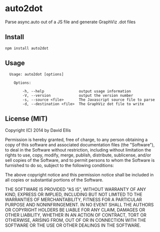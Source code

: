 # auto2dot

Parse async.auto out of a JS file and generate GraphViz .dot files

## Install

    npm install auto2dot

## Usage

      Usage: auto2dot [options]

        Options:

            -h, --help                output usage information
            -V, --version             output the version number
            -s, --source <file>       The Javascript source file to parse
            -d, --destination <file>  The GraphViz dot file to write

## License (MIT)

Copyright (C) 2014 by David Ellis

Permission is hereby granted, free of charge, to any person obtaining a copy
of this software and associated documentation files (the "Software"), to deal
in the Software without restriction, including without limitation the rights
to use, copy, modify, merge, publish, distribute, sublicense, and/or sell
copies of the Software, and to permit persons to whom the Software is
furnished to do so, subject to the following conditions:

The above copyright notice and this permission notice shall be included in
all copies or substantial portions of the Software.

THE SOFTWARE IS PROVIDED "AS IS", WITHOUT WARRANTY OF ANY KIND, EXPRESS OR
IMPLIED, INCLUDING BUT NOT LIMITED TO THE WARRANTIES OF MERCHANTABILITY,
FITNESS FOR A PARTICULAR PURPOSE AND NONINFRINGEMENT. IN NO EVENT SHALL THE
AUTHORS OR COPYRIGHT HOLDERS BE LIABLE FOR ANY CLAIM, DAMAGES OR OTHER
LIABILITY, WHETHER IN AN ACTION OF CONTRACT, TORT OR OTHERWISE, ARISING FROM,
OUT OF OR IN CONNECTION WITH THE SOFTWARE OR THE USE OR OTHER DEALINGS IN
THE SOFTWARE.